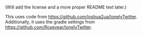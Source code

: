 (Will add the license and a more proper README text later.)

This uses code from https://github.com/joshua2ua/lonelyTwitter. Additionally, it uses the gradle settings from https://github.com/Rosevear/lonelyTwitter.
